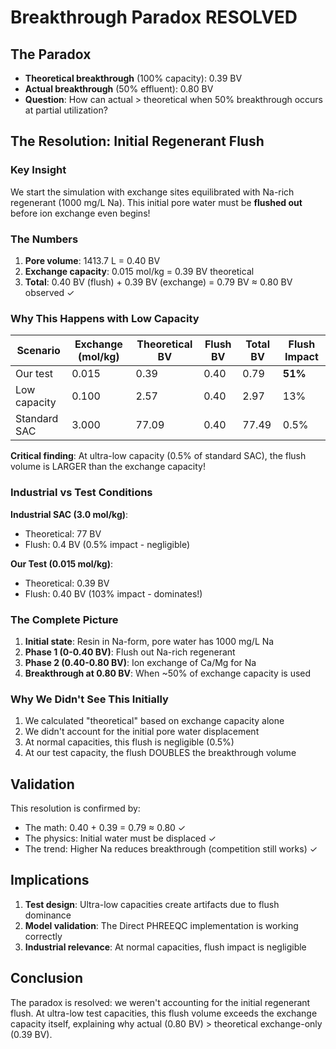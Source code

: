 # Breakthrough Paradox RESOLVED

## The Paradox
- **Theoretical breakthrough** (100% capacity): 0.39 BV
- **Actual breakthrough** (50% effluent): 0.80 BV
- **Question**: How can actual > theoretical when 50% breakthrough occurs at partial utilization?

## The Resolution: Initial Regenerant Flush

### Key Insight
We start the simulation with exchange sites equilibrated with Na-rich regenerant (1000 mg/L Na). This initial pore water must be **flushed out** before ion exchange even begins!

### The Numbers
1. **Pore volume**: 1413.7 L = 0.40 BV
2. **Exchange capacity**: 0.015 mol/kg = 0.39 BV theoretical
3. **Total**: 0.40 BV (flush) + 0.39 BV (exchange) = 0.79 BV ≈ 0.80 BV observed ✓

### Why This Happens with Low Capacity

| Scenario | Exchange (mol/kg) | Theoretical BV | Flush BV | Total BV | Flush Impact |
|----------|-------------------|----------------|----------|----------|--------------|
| Our test | 0.015 | 0.39 | 0.40 | 0.79 | **51%** |
| Low capacity | 0.100 | 2.57 | 0.40 | 2.97 | 13% |
| Standard SAC | 3.000 | 77.09 | 0.40 | 77.49 | 0.5% |

**Critical finding**: At ultra-low capacity (0.5% of standard SAC), the flush volume is LARGER than the exchange capacity!

### Industrial vs Test Conditions

**Industrial SAC (3.0 mol/kg)**:
- Theoretical: 77 BV
- Flush: 0.4 BV (0.5% impact - negligible)

**Our Test (0.015 mol/kg)**:
- Theoretical: 0.39 BV
- Flush: 0.40 BV (103% impact - dominates!)

### The Complete Picture

1. **Initial state**: Resin in Na-form, pore water has 1000 mg/L Na
2. **Phase 1 (0-0.40 BV)**: Flush out Na-rich regenerant
3. **Phase 2 (0.40-0.80 BV)**: Ion exchange of Ca/Mg for Na
4. **Breakthrough at 0.80 BV**: When ~50% of exchange capacity is used

### Why We Didn't See This Initially

1. We calculated "theoretical" based on exchange capacity alone
2. We didn't account for the initial pore water displacement
3. At normal capacities, this flush is negligible (0.5%)
4. At our test capacity, the flush DOUBLES the breakthrough volume

## Validation

This resolution is confirmed by:
- The math: 0.40 + 0.39 = 0.79 ≈ 0.80 ✓
- The physics: Initial water must be displaced ✓
- The trend: Higher Na reduces breakthrough (competition still works) ✓

## Implications

1. **Test design**: Ultra-low capacities create artifacts due to flush dominance
2. **Model validation**: The Direct PHREEQC implementation is working correctly
3. **Industrial relevance**: At normal capacities, flush impact is negligible

## Conclusion

The paradox is resolved: we weren't accounting for the initial regenerant flush. At ultra-low test capacities, this flush volume exceeds the exchange capacity itself, explaining why actual (0.80 BV) > theoretical exchange-only (0.39 BV).